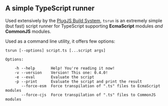 A simple TypeScript runner
--------------------------

Used extensively by the [PlugJS Build System](https://github.com/plugjs/plug),
`tsrun` is an extremely simple (but fast) script runner for TypeScript
supporting **EcmaScript** modules _and_ **CommonJS** modules.

Used as a command line utility, it offers few options:

```
tsrun [--options] script.ts [...script args]

Options:

    -h --help       Help! You're reading it now!
    -v --version    Version! This one: 0.4.0!
    -e --eval       Evaluate the script
    -p --print      Evaluate the script and print the result
       --force-esm  Force transpilation of ".ts" files to EcmaScript modules
       --force-cjs  Force transpilation of ".ts" files to CommonJS modules
```

